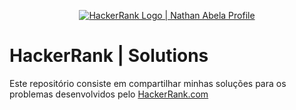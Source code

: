 <p align="center">
    <a href="https://www.hackerrank.com/diegomcs">
        <img alt="HackerRank Logo | Nathan Abela Profile" src="https://hrcdn.net/fcore/assets/brand/typemark_60x200-7435b42d20.svg" >
    </a>

# HackerRank | Solutions

Este repositório consiste em compartilhar minhas soluções para os problemas desenvolvidos pelo <a href="https://www.hackerrank.com"> HackerRank.com </a>